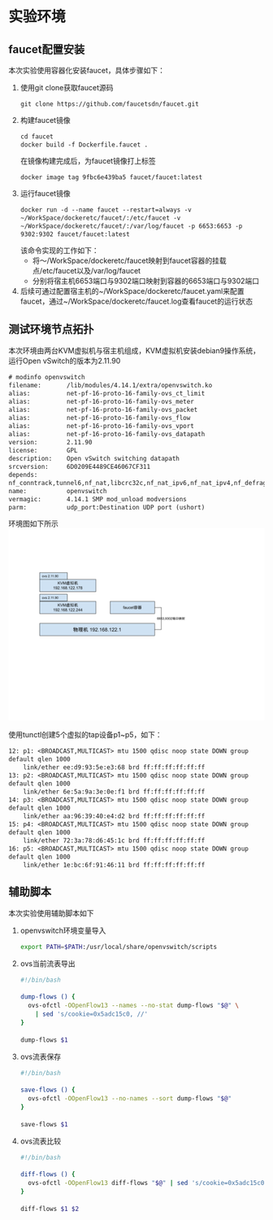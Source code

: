 # 实验环境
## faucet配置安装  
本次实验使用容器化安装faucet，具体步骤如下：
1. 使用git clone获取faucet源码
    ```terminal
    git clone https://github.com/faucetsdn/faucet.git
    ```
2. 构建faucet镜像
   ```terminal
   cd faucet
   docker build -f Dockerfile.faucet .
   ```
   在镜像构建完成后，为faucet镜像打上标签
   ```terminal
   docker image tag 9fbc6e439ba5 faucet/faucet:latest
   ```
3. 运行faucet镜像
   ```terminal
   docker run -d --name faucet --restart=always -v ~/WorkSpace/dockeretc/faucet/:/etc/faucet -v ~/WorkSpace/dockeretc/faucet/:/var/log/faucet -p 6653:6653 -p 9302:9302 faucet/faucet:latest
   ```
   该命令实现的工作如下：
   + 将～/WorkSpace/dockeretc/faucet映射到faucet容器的挂载点/etc/faucet以及/var/log/faucet
   + 分别将宿主机6653端口与9302端口映射到容器的6653端口与9302端口
4. 后续可通过配置宿主机的~/WorkSpace/dockeretc/faucet.yaml来配置faucet，通过~/WorkSpace/dockeretc/faucet.log查看faucet的运行状态

## 测试环境节点拓扑
本次环境由两台KVM虚拟机与宿主机组成，KVM虚拟机安装debian9操作系统，运行Open vSwitch的版本为2.11.90
```terminal
# modinfo openvswitch
filename:       /lib/modules/4.14.1/extra/openvswitch.ko
alias:          net-pf-16-proto-16-family-ovs_ct_limit
alias:          net-pf-16-proto-16-family-ovs_meter
alias:          net-pf-16-proto-16-family-ovs_packet
alias:          net-pf-16-proto-16-family-ovs_flow
alias:          net-pf-16-proto-16-family-ovs_vport
alias:          net-pf-16-proto-16-family-ovs_datapath
version:        2.11.90
license:        GPL
description:    Open vSwitch switching datapath
srcversion:     6D0209E4489CE46067CF311
depends:        nf_conntrack,tunnel6,nf_nat,libcrc32c,nf_nat_ipv6,nf_nat_ipv4,nf_defrag_ipv6
name:           openvswitch
vermagic:       4.14.1 SMP mod_unload modversions 
parm:           udp_port:Destination UDP port (ushort)
```
环境图如下所示
![Alt text](实验环境.svg "实验环境")

使用tunctl创建5个虚拟的tap设备p1~p5，如下：
```terminal
12: p1: <BROADCAST,MULTICAST> mtu 1500 qdisc noop state DOWN group default qlen 1000
    link/ether ee:d9:93:5e:e3:68 brd ff:ff:ff:ff:ff:ff
13: p2: <BROADCAST,MULTICAST> mtu 1500 qdisc noop state DOWN group default qlen 1000
    link/ether 6e:5a:9a:3e:0e:f1 brd ff:ff:ff:ff:ff:ff
14: p3: <BROADCAST,MULTICAST> mtu 1500 qdisc noop state DOWN group default qlen 1000
    link/ether aa:96:39:40:e4:d2 brd ff:ff:ff:ff:ff:ff
15: p4: <BROADCAST,MULTICAST> mtu 1500 qdisc noop state DOWN group default qlen 1000
    link/ether 72:3a:78:d6:45:1c brd ff:ff:ff:ff:ff:ff
16: p5: <BROADCAST,MULTICAST> mtu 1500 qdisc noop state DOWN group default qlen 1000
    link/ether 1e:bc:6f:91:46:11 brd ff:ff:ff:ff:ff:ff
```

## 辅助脚本
本次实验使用辅助脚本如下
1. openvswitch环境变量导入
   ```bash
   export PATH=$PATH:/usr/local/share/openvswitch/scripts
   ```
2. ovs当前流表导出
   ```bash
   #!/bin/bash

   dump-flows () {
     ovs-ofctl -OOpenFlow13 --names --no-stat dump-flows "$@" \
       | sed 's/cookie=0x5adc15c0, //'
   }

   dump-flows $1
   ```
3. ovs流表保存
   ```bash
   #!/bin/bash

   save-flows () {
     ovs-ofctl -OOpenFlow13 --no-names --sort dump-flows "$@"
   }

   save-flows $1
   ```
4. ovs流表比较
   ```bash
   #!/bin/bash

   diff-flows () {
     ovs-ofctl -OOpenFlow13 diff-flows "$@" | sed 's/cookie=0x5adc15c0 //'
   }

   diff-flows $1 $2

   ```